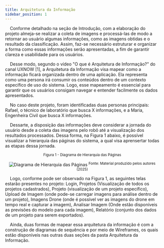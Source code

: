 ```yaml
---
title: Arquitetura da Informação
sidebar_position: 1
---
```


&nbsp;&nbsp;&nbsp;&nbsp;Conforme detalhado na seção de Introdução, com a elaboração do projeto almeja-se realizar a coleta de imagens e processá-las de modo a retornar ao usuário algumas informações, como as imagens obtidas e o resultado da classificação. Assim, faz-se necessário estruturar e organizar a forma como essas informações serão apresentadas, a fim de garantir clareza e usabilidade para os usuários.

&nbsp;&nbsp;&nbsp;&nbsp;Desse modo, segundo o vídeo "O que é Arquitetura de Informação?" do canal UXNOW [1], a Arquitetura da Informação visa mapear como a informação ficará organizada dentro de uma aplicação. Ela representa como uma persona irá consumir os conteúdos dentro de um contexto específico de uso do sistema. Logo, esse mapeamento é essencial para garantir que os usuários consigam navegar e entender facilmente os dados apresentados.

&nbsp;&nbsp;&nbsp;&nbsp;No caso deste projeto, foram identificadas duas personas principais: Rafael, o técnico de laboratório que busca X informações, e a Maria, Engenheira Civil que busca X informações.

&nbsp;&nbsp;&nbsp;&nbsp;Dessarte, a disposição das informações deve considerar a jornada do usuário desde a coleta das imagens pelo robô até a visualização dos resultados processados. Dessa forma, na Figura 1 abaixo, é possível visualizar a hierarquia das páginas do sistema, a qual visa aprensertar todas as etapas dessa jornada.

<div align="center">
<sub>Figura 1 - Diagrama de Hierarquia das Páginas</sub>

![Diagrama de Hierarquia das Páginas](</img/diagrama_pags.png>)
<sup>Fonte: Material produzido pelos autores (2025)</sup>
</div>

&nbsp;&nbsp;&nbsp;&nbsp;Logo, conforme pode ser observado na Figura 1, as seguintes telas estarão presentes no projeto: Login, Projetos (Visualização de todos os projetos cadastrados), Projeto (visualização de um projeto específico), Upload de Imagem (onde pode-se carregar imagens para análise dentro de um projeto), Imagens Drone (onde é possível ver as imagens do drone em tempo real e capturar a imagem), Analisar Imagem (Onde estão disponíveis as previsões do modelo para cada imagem), Relatório (conjunto dos dados de um projeto para serem exportados).

&nbsp;&nbsp;&nbsp;&nbsp;Ainda, duas formas de mapear essa arquitetura da informação é com a construção de diagramas de sequência e por meio de Wireframes, os quais estão disponíveis nas outras duas seções da pasta Arquitetura da Informação.
